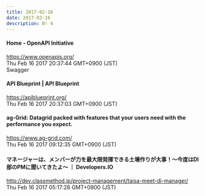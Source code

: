 ```yaml
---
title: 2017-02-16
date: 2017-02-16
description: B! 4
---
```


#### Home - OpenAPI Initiative
https://www.openapis.org/<br>
Thu Feb 16 2017 20:37:44 GMT+0900 (JST)<br>
Swagger


#### API Blueprint | API Blueprint
https://apiblueprint.org/<br>
Thu Feb 16 2017 20:37:03 GMT+0900 (JST)<br>


#### ag-Grid: Datagrid packed with features that your users need with the performance you expect.
https://www.ag-grid.com/<br>
Thu Feb 16 2017 09:12:35 GMT+0900 (JST)<br>


#### マネージャーは、メンバーが力を最大限発揮できる土壌作りが大事！〜今度はDI部のPMに聞いてきたよ〜 ｜ Developers.IO
http://dev.classmethod.jp/project-management/taisa-meet-di-manager/<br>
Thu Feb 16 2017 05:17:28 GMT+0900 (JST)<br>



